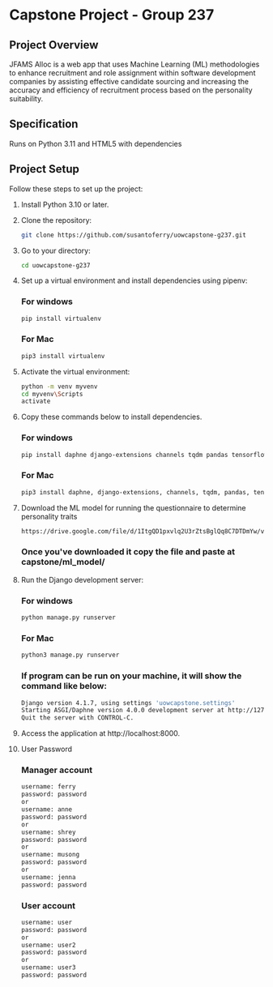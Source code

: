 # Capstone Project - Group 237

## Project Overview

JFAMS Alloc is a web app that uses Machine Learning (ML) methodologies to enhance recruitment and role assignment within software development companies by assisting effective candidate sourcing and increasing the accuracy and efficiency of recruitment process based on the personality suitability.

## Specification
Runs on Python 3.11 and HTML5 with dependencies

## Project Setup

Follow these steps to set up the project:

1. Install Python 3.10 or later.

2. Clone the repository:

   ```bash
   git clone https://github.com/susantoferry/uowcapstone-g237.git
   
3. Go to your directory:
   
   ```bash
   cd uowcapstone-g237
   
4. Set up a virtual environment and install dependencies using pipenv:
   
    ### For windows
    ```bash
    pip install virtualenv
    ```

    ### For Mac
    ```bash
    pip3 install virtualenv
    ```   
   
5. Activate the virtual environment:
   
    ```bash
    python -m venv myvenv
    cd myvenv\Scripts
    activate
    ```

6. Copy these commands below to install dependencies.

    ### For windows
    ```bash
    pip install daphne django-extensions channels tqdm pandas tensorflow transformers
    ```

    ### For Mac
    ```bash
    pip3 install daphne, django-extensions, channels, tqdm, pandas, tensorflow, transformers
    ```

7. Download the ML model for running the questionnaire to determine personality traits

    ```bash
    https://drive.google.com/file/d/1ItgQD1pxvlq2U3rZtsBglQq8C7DTDmYw/view?usp=drive_link
    ```

    ### Once you've downloaded it copy the file and paste at capstone/ml_model/
    

8. Run the Django development server:

   ### For windows
    ```bash
    python manage.py runserver
    ```

    ### For Mac
    ```bash
    python3 manage.py runserver
    ```    


    ### If program can be run on your machine, it will show the command like below:
    ```bash
    Django version 4.1.7, using settings 'uowcapstone.settings'
    Starting ASGI/Daphne version 4.0.0 development server at http://127.0.0.1:8000/
    Quit the server with CONTROL-C.
    ```


9. Access the application at http://localhost:8000.

10. User Password

    ### Manager account
    ```bash
    username: ferry
    password: password
    or
    username: anne
    password: password
    or
    username: shrey
    password: password
    or
    username: musong
    password: password
    or
    username: jenna
    password: password
    ```
    

    ### User account
    ```bash
    username: user
    password: password
    or
    username: user2
    password: password
    or
    username: user3
    password: password
    ```
    


   
   
   
